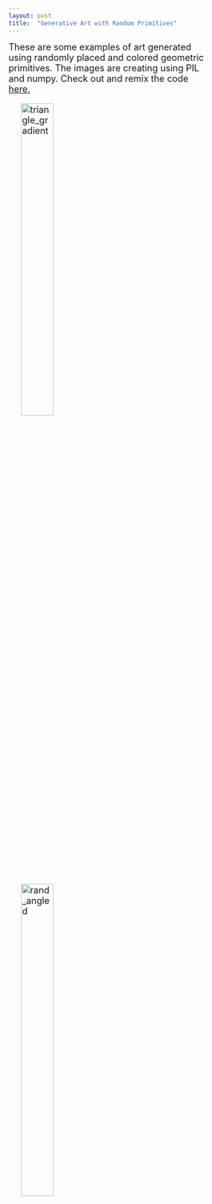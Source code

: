 ```yaml
---
layout: post
title:  "Generative Art with Random Primitives"
---
```


<font size="4"> <p>
  These are some examples of art generated using randomly placed and colored geometric primitives. The images are creating using PIL and numpy. Check out and remix the code <a href="https://github.com/kamuda1/primitive-art" target="_blank">here. 
<p>
    
  <table width="150%" align="center" border="0" cellpadding="20">
  <img src="../../assets/img/triangle_gradient.png" alt="triangle_gradient" hspace="25"  class="center" style="width:40%">

  <img src="../../assets/img/rand_angled.png" alt="rand_angled" hspace="25" class="center" style="width:40%">

  <head>
    <style>
    * {
      box-sizing: border-box;
    }

    .column {
      float: left;
      width: 25%;
      padding: 5px;
    }

    /* Clearfix (clear floats) */
    .row::after {
      content: "";
      clear: both;
      display: table;
    }
    </style>
  </head>

  <div class="row">
    <div class="column">
      <img src="../../assets/img/triangles_fire.png" alt="triangles_fire" style="width:90%">
    </div>
    <div class="column">
      <img src="../../assets/img/odd_squares.png" alt="odd_squares" style="width:90%">
    </div>
    <div class="column">
      <img src="../../assets/img/black_white_squares.png" alt="black_white_squares" style="width:90%">
    </div>
    <div class="column">
      <img src="../../assets/img/triangles_rain.png" alt="triangles_rain" style="width:90%">
    </div>
  </div>
  </table>
  </p>
